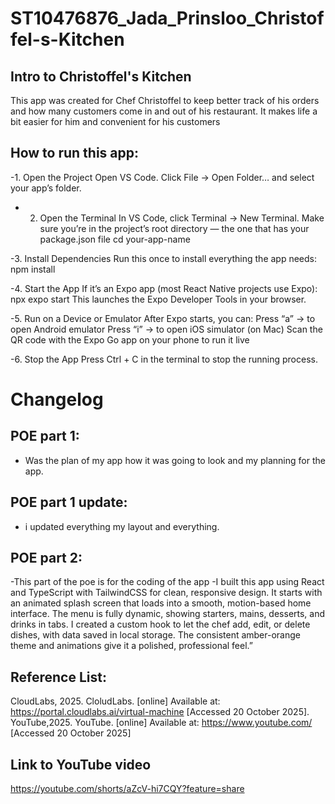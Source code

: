 # ST10476876_Jada_Prinsloo_Christoffel-s-Kitchen
## Intro to Christoffel's Kitchen 
This app was created for Chef Christoffel to keep better track of his orders and how many customers come in and out of his restaurant. It makes life a bit easier for him and convenient for his customers 

## How to run this app:
-1. Open the Project
Open VS Code.
Click File → Open Folder… and select your app’s folder.

- 2. Open the Terminal
In VS Code, click Terminal → New Terminal.
Make sure you’re in the project’s root directory — the one that has your package.json file
cd your-app-name

-3. Install Dependencies
Run this once to install everything the app needs:
npm install

-4. Start the App
If it’s an Expo app (most React Native projects use Expo):
npx expo start
This launches the Expo Developer Tools in your browser.

-5. Run on a Device or Emulator
After Expo starts, you can:
Press “a” → to open Android emulator
Press “i” → to open iOS simulator (on Mac)
Scan the QR code with the Expo Go app on your phone to run it live

 -6. Stop the App
Press Ctrl + C in the terminal to stop the running process.


# Changelog
## POE part 1:
- Was the plan of my app how it was going to look and my planning for the app.

## POE part 1 update:
- i updated everything my layout and everything.

## POE part 2:
-This part of the poe is for the coding of the app
-I built this app using React and TypeScript with TailwindCSS for clean, responsive design. It starts with an animated splash screen that loads into a smooth, motion-based home interface. The menu is fully dynamic, showing starters, mains, desserts, and drinks in tabs. I created a custom hook to let the chef add, edit, or delete dishes, with data saved in local storage. The consistent amber-orange theme and animations give it a polished, professional feel.”

## Reference List:
CloudLabs, 2025. CloludLabs. [online] Available at: https://portal.cloudlabs.ai/virtual-machine [Accessed 20 October 2025].
YouTube,2025. YouTube. [online] Available at: https://www.youtube.com/ [Accessed 20 October 2025]

## Link to YouTube video
https://youtube.com/shorts/aZcV-hi7CQY?feature=share

